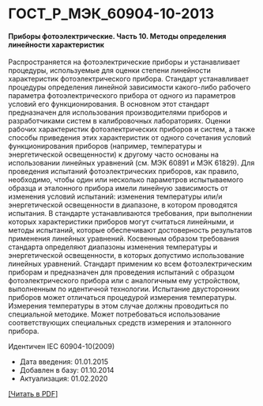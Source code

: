 # ГОСТ_Р_МЭК_60904-10-2013

#### Приборы фотоэлектрические. Часть 10. Методы определения линейности характеристик

Распространяется на фотоэлектрические приборы и устанавливает процедуры, используемые для оценки степени линейности характеристик фотоэлектрического прибора. Стандарт устанавливает процедуры определения линейной зависимости какого-либо рабочего параметра фотоэлектрического прибора от одного из параметров условий его функционирования. В основном этот стандарт предназначен для использования производителями приборов и разработчиками систем в калибровочных лабораториях. Оценки рабочих характеристик фотоэлектрических приборов и систем, а также способы приведения этих характеристик от одного сочетания условий функционирования приборов (например, температуры и энергетической освещенности) к другому часто основаны на использовании линейных уравнений (см. МЭК 60891 и МЭК 61829). Для проведения испытаний фотоэлектрических приборов, как правило, необходимо, чтобы один или несколько параметров испытываемого образца и эталонного прибора имели линейную зависимость от изменения условий испытаний: изменения температуры или/и энергетической освещенности в диапазоне, в котором проводятся испытания. В стандарте устанавливаются требования, при выполнении которых характеристики приборов могут считаться линейными, и методы испытаний, которые обеспечивают достоверность результатов применения линейных уравнений. Косвенным образом требования стандарта определяют диапазоны изменения температуры и энергетической освещенности, в которых допустимо использование линейных уравнений. Стандарт применим ко всем фотоэлектрическим приборам и предназначен для проведения испытаний с образцом фотоэлектрического прибора или с аналогичным ему устройством, выполненным по идентичной технологии. Испытание двусторонних приборов может отличаться процедурой измерения температуры. Измерения температуры в этом случае должны проводиться по специальной методике. Может потребоваться использование соответствующих специальных средств измерения и эталонного прибора.

Идентичен IEC 60904-10(2009)

- Дата введения: 01.01.2015
- Добавлен в базу: 01.10.2014
- Актуализация: 01.02.2020

<a onclick="openFileCallback('https://standartgost.ru/g/ГОСТ_Р_МЭК_60904-10-2013.pdf', 'ГОСТ_Р_МЭК_60904-10-2013.pdf');" href="#">[Читать в PDF]</a>